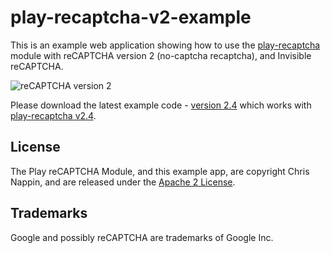 # play-recaptcha-v2-example
This is an example web application showing how to use the [play-recaptcha](https://github.com/chrisnappin/play-recaptcha) module with reCAPTCHA version 2 (no-captcha recaptcha), and Invisible reCAPTCHA. 

![reCAPTCHA version 2](recaptcha-example-v2.png "reCAPTCHA version 2")

Please download the latest example code - [version 2.4](https://github.com/chrisnappin/play-recaptcha-v2-example/releases/tag/release-2.4) which works with [play-recaptcha v2.4](https://github.com/chrisnappin/play-recaptcha/releases/tag/release-2.4).

## License
The Play reCAPTCHA Module, and this example app, are copyright Chris Nappin, and are released under the [Apache 2 License](http://www.apache.org/licenses/LICENSE-2.0).

## Trademarks
Google and possibly reCAPTCHA are trademarks of Google Inc.
